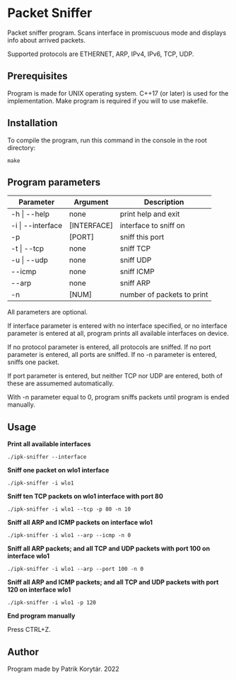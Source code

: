 # Packet Sniffer

Packet sniffer program. Scans interface in promiscuous mode and displays info about arrived packets.

Supported protocols are ETHERNET, ARP, IPv4, IPv6, TCP, UDP.

## Prerequisites

Program is made for UNIX operating system. C++17 (or later) is used for the implementation. Make program is required if you will to use makefile.


## Installation

To compile the program, run this command in the console in the root directory:

```constole
make
```

## Program parameters

| Parameter         | Argument    | Description                |
|-------------------|-------------|----------------------------|
| -h \| --help      | none        | print help and exit        |
| -i \| --interface | [INTERFACE] | interface to sniff on      |
| -p                | [PORT]      | sniff this port            |
| -t \| --tcp       | none        | sniff TCP                  |
| -u \| --udp       | none        | sniff UDP                  |
| --icmp            | none        | sniff ICMP                 |
| --arp             | none        | sniff ARP                  |
| -n                | [NUM]       | number of packets to print |

All parameters are optional.

If interface parameter is entered with no interface specified, or no interface parameter is entered at all, program prints all available interfaces on device.

If no protocol parameter is entered, all protocols are sniffed. If no port parameter is entered, all ports are sniffed. If no -n parameter is entered, sniffs one packet.

If port parameter is entered, but neither TCP nor UDP are entered, both of these are assumemed automatically.

With -n parameter equal to 0, program sniffs packets until program is ended manually.

## Usage

**Print all available interfaces**

```console
./ipk-sniffer --interface
```

**Sniff one packet on wlo1 interface**

```console
./ipk-sniffer -i wlo1
```

**Sniff ten TCP packets on wlo1 interface with port 80**

```console
./ipk-sniffer -i wlo1 --tcp -p 80 -n 10
```

**Sniff all ARP and ICMP packets on interface wlo1**

```console
./ipk-sniffer -i wlo1 --arp --icmp -n 0
```

**Sniff all ARP packets; and all TCP and UDP packets with port 100 on interface wlo1**

```console
./ipk-sniffer -i wlo1 --arp --port 100 -n 0
```

**Sniff all ARP and ICMP packets; and all TCP and UDP packets with port 120 on interface wlo1**

```console
./ipk-sniffer -i wlo1 -p 120
```

**End program manually**

Press CTRL+Z.

## Author

Program made by Patrik Korytár. 2022
